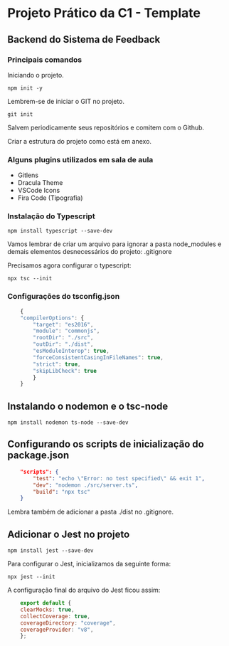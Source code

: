 # Projeto Prático da C1 - Template
## Backend do Sistema de Feedback

### Principais comandos

Iniciando o projeto.

`npm init -y`

Lembrem-se de iniciar o GIT no projeto.

`git init`

Salvem periodicamente seus repositórios e comitem com o Github.

Criar a estrutura do projeto como está em anexo.

### Alguns plugins utilizados em sala de aula

- Gitlens
- Dracula Theme
- VSCode Icons
- Fira Code (Tipografia)

### Instalação do Typescript

`npm install typescript --save-dev` 

Vamos lembrar de criar um arquivo para ignorar a pasta node_modules e demais elementos desnecessários do projeto: .gitignore

Precisamos agora configurar o typescript:

`npx tsc --init` 

### Configurações do tsconfig.json

~~~Javascript
    {
    "compilerOptions": {
        "target": "es2016",
        "module": "commonjs",
        "rootDir": "./src",
        "outDir": "./dist",
        "esModuleInterop": true,
        "forceConsistentCasingInFileNames": true,
        "strict": true,
        "skipLibCheck": true
        }
    } 
~~~ 

## Instalando o nodemon e o tsc-node

`npm install nodemon ts-node --save-dev` 

## Configurando os scripts de inicialização do package.json

~~~JSON
    "scripts": {
        "test": "echo \"Error: no test specified\" && exit 1",
        "dev": "nodemon ./src/server.ts",
        "build": "npx tsc"
    }
~~~ 

Lembra também de adicionar a pasta ./dist no .gitignore.

## Adicionar o Jest no projeto

`npm install jest --save-dev` 

Para configurar o Jest, inicializamos da seguinte forma:

`npx jest --init` 

A configuração final do arquivo do Jest ficou assim:

~~~Javascript
    export default {
    clearMocks: true,
    collectCoverage: true,
    coverageDirectory: "coverage",
    coverageProvider: "v8",
    };
~~~
